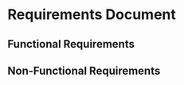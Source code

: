 # Requirements Document

## Functional Requirements
<!-- 1. The system should scrape course completion percentages from a specific website.
2. The system should store the scraped data in a MySQL database.
3. The system should retrieve the stored data and display it in the terminal. -->

## Non-Functional Requirements
<!-- 1. The system should run on any platform that supports Python.
2. The system should handle website layout changes gracefully.
3. The system should have a user-friendly terminal interface. -->
